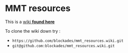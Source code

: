 # MMT resources

This is a [wiki **found here**](https://github.com/blockades/mmt_resources/wiki)

To clone the wiki down try : 
- `https://github.com/blockades/mmt_resources.wiki.git`
- `git@github.com:blockades/mmt_resources.wiki.git`
